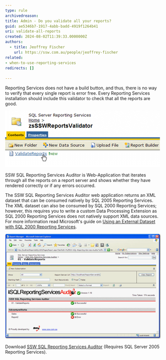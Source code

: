 ```yaml
---
type: rule
archivedreason:
title: Admin - Do you validate all your reports?
guid: ae5346b7-1917-4abb-badd-4919f1264b41
uri: validate-all-reports
created: 2024-08-02T11:39:33.0000000Z
authors: 
  - title: Jeoffrey Fischer
    url: https://ssw.com.au/people/jeoffrey-fischer
related:
- when-to-use-reporting-services
redirects: []

---
```


Reporting Services does not have a build button, and thus, there is no way to verify that every single report is error free.
Every Reporting Services installation should include this validator to check that all the reports are good.

<!--endintro-->

![Figure: SSW SQL Reporting Services Auditor](ValidatorLink.gif)

SSW SQL Reporting Services Auditor is Web-Application that iterates through all the reports on a report server and shows whether they have rendered correctly or if any errors occurred.

The SSW SQL Reporting Services Auditor web application returns an XML dataset that can be consumed natively by SQL 2005 Reporting Services. The XML dataset can also be consumed by SQL 2000 Reporting Services; however, this requires you to write a custom Data Processing Extension as SQL 2000 Reporting Services does not natively support XML data sources.
For more information read Microsoft's guide on [Using an External Dataset with SQL 2000 Reporting Services](https://learn.microsoft.com/en-us/sql/reporting-services/extensions/data-processing/using-an-external-dataset-with-reporting-services).

![Figure: SSW SQL Reporting Services Auditor in Action!](ReportsValidator.gif)

Download [SSW SQL Reporting Services Auditor](https://www.ssw.com.au/archive/sql-reporting-services-auditor/user-guide.html) (Requires SQL Server 2005 Reporting Services).
